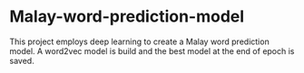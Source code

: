 # Malay-word-prediction-model
This project employs deep learning to create a Malay word prediction model. A word2vec model is build and the best model at the end of epoch is saved.
